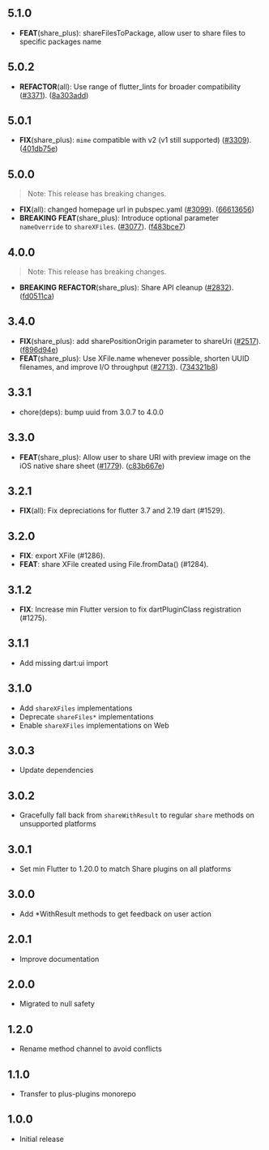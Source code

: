 ## 5.1.0
 - **FEAT**(share_plus): shareFilesToPackage, allow user to share files to specific packages name

## 5.0.2

 - **REFACTOR**(all): Use range of flutter_lints for broader compatibility ([#3371](https://github.com/fluttercommunity/plus_plugins/issues/3371)). ([8a303add](https://github.com/fluttercommunity/plus_plugins/commit/8a303add3dee1acb8bac5838246490ed8a0fe408))

## 5.0.1

 - **FIX**(share_plus): `mime` compatible with v2 (v1 still supported) ([#3309](https://github.com/fluttercommunity/plus_plugins/issues/3309)). ([401db75e](https://github.com/fluttercommunity/plus_plugins/commit/401db75efa24c40fd96a05e79d12801f92666efd))

## 5.0.0

> Note: This release has breaking changes.

 - **FIX**(all): changed homepage url in pubspec.yaml ([#3099](https://github.com/fluttercommunity/plus_plugins/issues/3099)). ([66613656](https://github.com/fluttercommunity/plus_plugins/commit/66613656a85c176ba2ad337e4d4943d1f4171129))
 - **BREAKING** **FEAT**(share_plus): Introduce optional parameter `nameOverride` to `shareXFiles`. ([#3077](https://github.com/fluttercommunity/plus_plugins/issues/3077)). ([f483bce7](https://github.com/fluttercommunity/plus_plugins/commit/f483bce77f50fc03e8c6c969864dd978e46f32da))

## 4.0.0

> Note: This release has breaking changes.

 - **BREAKING** **REFACTOR**(share_plus): Share API cleanup ([#2832](https://github.com/fluttercommunity/plus_plugins/issues/2832)). ([fd0511ca](https://github.com/fluttercommunity/plus_plugins/commit/fd0511ca4d55db1e075e72af5a0832b5cfe81244))

## 3.4.0

 - **FIX**(share_plus): add sharePositionOrigin parameter to shareUri ([#2517](https://github.com/fluttercommunity/plus_plugins/issues/2517)). ([f896d94e](https://github.com/fluttercommunity/plus_plugins/commit/f896d94e6c24551d9dc7d73d8fb05a0f283e0e83))
 - **FEAT**(share_plus): Use XFile.name whenever possible, shorten UUID filenames, and improve I/O throughput ([#2713](https://github.com/fluttercommunity/plus_plugins/issues/2713)). ([734321b8](https://github.com/fluttercommunity/plus_plugins/commit/734321b82d51fc3201113a6ca645c9bebb0282a2))

## 3.3.1

 - chore(deps): bump uuid from 3.0.7 to 4.0.0

## 3.3.0

 - **FEAT**(share_plus): Allow user to share URI with preview image on the iOS native share sheet ([#1779](https://github.com/fluttercommunity/plus_plugins/issues/1779)). ([c83b667e](https://github.com/fluttercommunity/plus_plugins/commit/c83b667eb12394feef69221eda0eab8716aa19d8))

## 3.2.1

 - **FIX**(all): Fix depreciations for flutter 3.7 and 2.19 dart (#1529).

## 3.2.0

 - **FIX**: export XFile (#1286).
 - **FEAT**: share XFile created using File.fromData() (#1284).

## 3.1.2

 - **FIX**: Increase min Flutter version to fix dartPluginClass registration (#1275).

## 3.1.1

- Add missing dart:ui import

## 3.1.0

- Add `shareXFiles` implementations
- Deprecate `shareFiles*` implementations
- Enable `shareXFiles` implementations on Web

## 3.0.3

- Update dependencies

## 3.0.2

- Gracefully fall back from `shareWithResult` to regular `share` methods on unsupported platforms

## 3.0.1

- Set min Flutter to 1.20.0 to match Share plugins on all platforms

## 3.0.0

- Add *WithResult methods to get feedback on user action

## 2.0.1

- Improve documentation

## 2.0.0

- Migrated to null safety

## 1.2.0

- Rename method channel to avoid conflicts

## 1.1.0

- Transfer to plus-plugins monorepo

## 1.0.0

- Initial release
